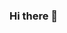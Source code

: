 ### Hi there 👋

<!--
**BorisGautier/BorisGautier** is a ✨ _special_ ✨ repository because its `README.md` (this file) appears on your GitHub profile.

Here are some ideas to get you started:

#### 💻💫 Welcome to my Home Page

- 👨‍💻 I’m a Mobile & Web App developer / Project Manager / Software Engineer
- ❤️ Android, Java, Kotlin, Flutter, Laravel
- 🔭 I’m currently working for [GeOsm](https://github.com/GeOsm-Project) as Software Development Engineer
- 💬 French & English
- ⚡ From Cameroon

![github stats](https://github-readme-stats.vercel.app/api?username=BorisGautier&show_icons=true)

---

[![Twitter Follow](https://img.shields.io/twitter/follow/Boris_Gauty.svg?style=social)](https://twitter.com/Boris_Gauty)


